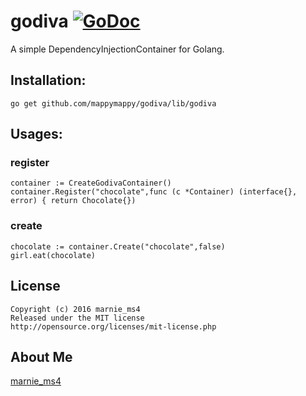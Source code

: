 godiva [![GoDoc](http://godoc.org/github.com/mappymappy/godiva/lib/godiva?status.svg)](http://godoc.org/github.com/mappymappy/godiva/lib/godiva)
======

A simple DependencyInjectionContainer for Golang.

## Installation:

```
go get github.com/mappymappy/godiva/lib/godiva
```

## Usages:

### register

```
container := CreateGodivaContainer()
container.Register("chocolate",func (c *Container) (interface{}, error) { return Chocolate{})
```

### create

```
chocolate := container.Create("chocolate",false)
girl.eat(chocolate)
```

## License

```
Copyright (c) 2016 marnie_ms4
Released under the MIT license
http://opensource.org/licenses/mit-license.php
```

## About Me
[marnie_ms4](https://github.com/mappymappy?tab=repositories)
